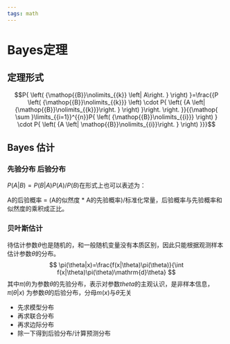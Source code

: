 ```yaml
---
tags: math
---
```

# Bayes定理

## 定理形式

$$P{ \left( {\mathop{{B}}\nolimits_{{k}} \left| A\right. } \right) }=\frac{{P \left( {\mathop{{B}}\nolimits_{{k}}} \left)  \cdot P{ \left( {A \left| {\mathop{{B}}\nolimits_{{k}}}\right. } \right) }\right. \right. }}{{\mathop{ \sum }\limits_{{i=1}}^{{n}}P{ \left( {\mathop{{B}}\nolimits_{{i}}} \right) } \cdot P{ \left( {A \left| \mathop{{B}}\nolimits_{{i}}\right. } \right) }}}$$

## Bayes 估计

### 先验分布 后验分布

$P(A|B)=P(B|A)P(A)/P(B)$在形式上也可以表述为：

A的后验概率 = (A的似然度 * A的先验概率)/标准化常量，后验概率与先验概率和似然度的乘积成正比。

### 贝叶斯估计

待估计参数$\theta$也是随机的，和一般随机变量没有本质区别，因此只能根据观测样本估计参数$\theta$的分布。
$$
\pi(\theta|x)=\frac{f(x|\theta)\pi(\theta)}{\int f(x|\theta)\pi(\theta)\mathrm{d}\theta}
$$
其中$\pi(\theta)$为参数$\theta$的先验分布，表示对参数$theta$的主观认识，是非样本信息，$\pi(\theta|x)$ 为参数$\theta$的后验分布，分母$m(x)$与$\theta$无关

- 先求模型分布
- 再求联合分布
- 再求边际分布
- 除一下得到后验分布/计算预测分布
